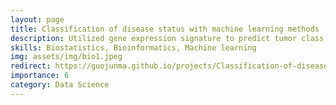```yaml
---
layout: page
title: Classification of disease status with machine learning methods
description: Utilized gene expression signature to predict tumor class. 
skills: Biostatistics, Bioinformatics, Machine learning
img: assets/img/bio1.jpeg
redirect: https://guojunma.github.io/projects/Classification-of-disease-status-with-machine-learning-methods.html
importance: 6
category: Data Science
---
```

